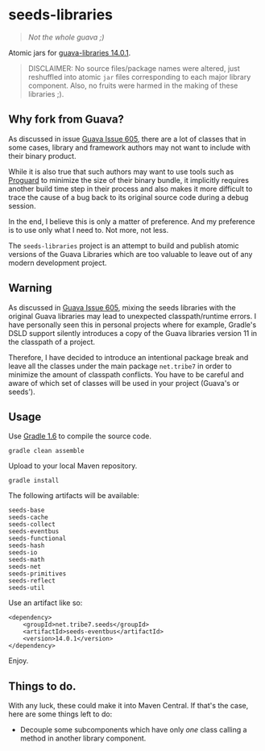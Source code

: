 seeds-libraries
===============

> *Not the whole guava ;)*

Atomic jars for [guava-libraries 14.0.1](https://code.google.com/p/guava-libraries/wiki/Release14). 

> DISCLAIMER: No source files/package names were altered, just reshuffled into atomic `jar` files corresponding to each major library component. Also, no fruits were harmed in the making of these libraries ;).

## Why fork from Guava?

As discussed in issue [Guava Issue 605](https://code.google.com/p/guava-libraries/issues/detail?id=605), there are a lot of classes that in some cases, library and framework authors may not want to include with their binary product.

While it is also true that such authors may want to use tools such as [Proguard](http://proguard.sourceforge.net/) to minimize the size of their binary bundle, it implicitly requires another build time step in their process and also makes it more difficult to trace the cause of a bug back to its original source code during a debug session.

In the end, I believe this is only a matter of preference. And my preference is to use only what I need to. Not more, not less. 

The `seeds-libraries` project is an attempt to build and publish atomic versions of the Guava Libraries which are too valuable to leave out of any modern development project.

## Warning

As discussed in [Guava Issue 605](https://code.google.com/p/guava-libraries/issues/detail?id=605), mixing the seeds libraries with the original Guava libraries may lead to unexpected classpath/runtime errors. I have personally seen this in personal projects where for example, Gradle's DSLD support silently introduces a copy of the Guava libraries version 11 in the classpath of a project.

Therefore, I have decided to introduce an intentional package break and leave all the classes under the main package `net.tribe7` in order to minimize the amount of classpath conflicts. You have to be careful and aware of which set of classes will be used in your project (Guava's or seeds').

## Usage

Use [Gradle 1.6](http://gradle.org "Gradle 1.6") to compile the source code.

    gradle clean assemble

Upload to your local Maven repository.

    gradle install

The following artifacts will be available:

    seeds-base
    seeds-cache
    seeds-collect
    seeds-eventbus
    seeds-functional
    seeds-hash
    seeds-io
    seeds-math
    seeds-net
    seeds-primitives
    seeds-reflect
    seeds-util

Use an artifact like so:

    <dependency>
        <groupId>net.tribe7.seeds</groupId>
        <artifactId>seeds-eventbus</artifactId>
        <version>14.0.1</version>
    </dependency>

Enjoy.

## Things to do.

With any luck, these could make it into Maven Central. If that's the case, here are some things left to do:

- Decouple some subcomponents which have only *one* class calling a method in another library component.
